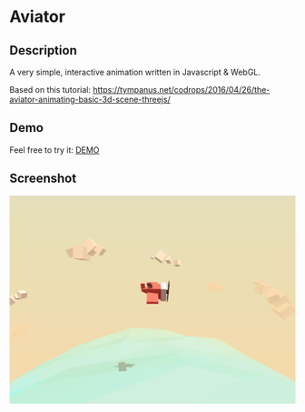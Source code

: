 # Aviator

## Description
A very simple, interactive animation written in Javascript & WebGL.

Based on this tutorial: https://tympanus.net/codrops/2016/04/26/the-aviator-animating-basic-3d-scene-threejs/

## Demo
Feel free to try it: [DEMO](https://tennet111.github.io/aviator/dist)

## Screenshot
![Image of Aviator](/aviator.jpg)
